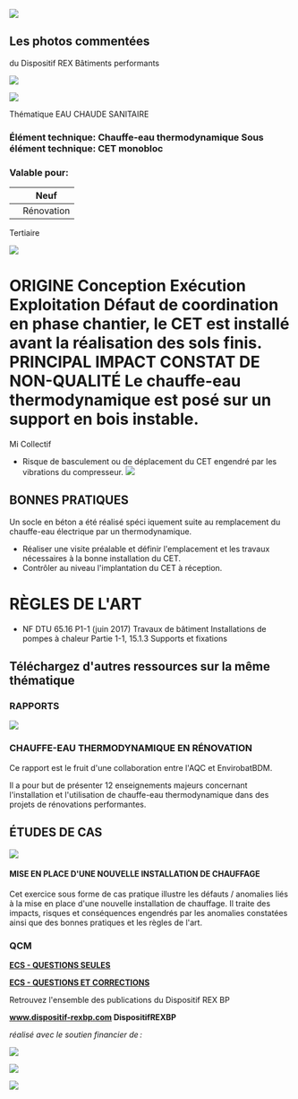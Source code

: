 ![](<images/CET sur support instable/_page_0_Picture_0.jpeg>)

## Les photos commentées

du Dispositif REX Bâtiments performants

![](<images/CET sur support instable/_page_0_Picture_3.jpeg>)

![](<images/CET sur support instable/_page_0_Picture_4.jpeg>)

Thématique EAU CHAUDE SANITAIRE

### Élément technique: Chauffe-eau thermodynamique Sous élément technique: CET monobloc

### Valable pour:

|  | Neuf       |
|--|------------|
|  | Rénovation |

Tertiaire

![](<images/CET sur support instable/_page_0_Picture_10.jpeg>)

# ORIGINE Conception Exécution Exploitation Défaut de coordination en phase chantier, le CET est installé avant la réalisation des sols finis. PRINCIPAL IMPACT CONSTAT DE NON-QUALITÉ Le chauffe-eau thermodynamique est posé sur un support en bois instable.

 Mi Collectif

- Risque de basculement ou de déplacement du CET engendré par les vibrations du compresseur.
![](<images/CET sur support instable/_page_0_Picture_13.jpeg>)

## BONNES PRATIQUES

Un socle en béton a été réalisé spéci iquement suite au remplacement du chauffe-eau électrique par un thermodynamique.

- Réaliser une visite préalable et définir l'emplacement et les travaux nécessaires à la bonne installation du CET.
- Contrôler au niveau l'implantation du CET à réception.

# RÈGLES DE L'ART

- NF DTU 65.16 P1-1 (juin 2017) Travaux de bâtiment Installations de pompes à chaleur Partie 1-1, 15.1.3 Supports et fixations
## Téléchargez d'autres ressources sur la même thématique

### RAPPORTS

![](<images/CET sur support instable/_page_1_Picture_4.jpeg>)

### **CHAUFFE-EAU THERMODYNAMIQUE EN RÉNOVATION**

Ce rapport est le fruit d'une collaboration entre l'AQC et EnvirobatBDM.

Il a pour but de présenter 12 enseignements majeurs concernant l'installation et l'utilisation de chauffe-eau thermodynamique dans des projets de rénovations performantes.

## ÉTUDES DE CAS

![](<images/CET sur support instable/_page_1_Picture_9.jpeg>)

#### **MISE EN PLACE D'UNE NOUVELLE INSTALLATION DE CHAUFFAGE**

Cet exercice sous forme de cas pratique illustre les défauts / anomalies liés à la mise en place d'une nouvelle installation de chauffage. Il traite des impacts, risques et conséquences engendrés par les anomalies constatées ainsi que des bonnes pratiques et les règles de l'art.

### QCM

**[ECS - QUESTIONS SEULES](https://www.dispositif-rexbp.com/sites/default/files/fichier_pdf/rexbbc-qcm_ecs_-janvier_2017_5.pdf)**

**[ECS - QUESTIONS ET CORRECTIONS](https://www.dispositif-rexbp.com/sites/default/files/fichier_pdf/correction_rexbbc-_ecs.pdf)**

Retrouvez l'ensemble des publications du Dispositif REX BP

**www.dispositif-rexbp.com DispositifREXBP**

*réalisé avec le soutien financier de :*

![](<images/CET sur support instable/_page_1_Picture_19.jpeg>)

![](<images/CET sur support instable/_page_1_Picture_20.jpeg>)

![](<images/CET sur support instable/_page_1_Picture_21.jpeg>)
